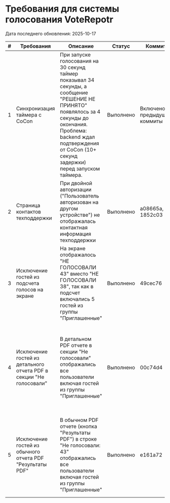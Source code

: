 # Требования для системы голосования VoteRepotr

Дата последнего обновления: 2025-10-17

| # | Требования | Описание | Статус | Коммит | Важные детали |
|---|------------|----------|--------|--------|---------------|
| 1 | Синхронизация таймера с CoCon | При запуске голосования на 30 секунд таймер показывал 34 секунды, а сообщение "РЕШЕНИЕ НЕ ПРИНЯТО" появлялось за 4 секунды до окончания. Проблема: backend ждал подтверждения от CoCon (10+ секунд задержки) перед запуском таймера. | Выполнено | Включено в предыдущие коммиты | **Архитектура**: Сайт - мастер данных, CoCon - слейв. При старте: сайт запускает таймер сразу, команда CoCon отправляется в фоне (fire-and-forget). При остановке: ждем подтверждения от CoCon, затем показываем результат. **Файлы**: vote.cjs (функции findConnectorSocket, dispatchVoteCommand) |
| 2 | Страница контактов техподдержки | При двойной авторизации ("Пользователь авторизован на другом устройстве") не отображалась контактная информация техподдержки | Выполнено | a08665a, 1852c03 | **Компоненты**: contacts.cjs (API GET/POST), Contact model в Prisma schema, auth.cjs (возврат contact при 403), LoginPage.jsx (отображение). **База данных**: таблица Contact с полями name, phone |
| 3 | Исключение гостей из подсчета голосов на экране | На экране отображалось "НЕ ГОЛОСОВАЛИ 43" вместо "НЕ ГОЛОСОВАЛИ 38", так как в подсчет включались 5 гостей из группы "Приглашенные" | Выполнено | 49cec76 | **Логика фильтрации**: Исключаем division с именем "приглашенные" (убираем 👥 emoji, toLowerCase). **Локации в vote.cjs**: строки 822-835 (создание VoteResult), строки 903-916 (setTimeout callback). **Референс**: server.cjs строки 509-513 |
| 4 | Исключение гостей из детального отчета PDF в секции "Не голосовали" | В детальном PDF отчете в секции "Не голосовали" отображались все пользователи включая гостей из группы "Приглашенные" | Выполнено | 00c74d4 | **API эндпоинт**: /api/agenda-items/:id/detailed-votes. **Изменения**: agenda-items.cjs строки 348-364, добавлена фильтрация regularDivisions перед сбором participants. **Компонент PDF**: DetailedVoteResultsPDF.jsx уже имел функцию isInvitedUser и фильтрацию на строке 176, но данные с сервера приходили со всеми участниками |
| 5 | Исключение гостей из обычного отчета PDF "Результаты PDF" | В обычном PDF отчете (кнопка "Результаты PDF") в строке "Не голосовали: 43" отображались все пользователи включая гостей из группы "Приглашенные" | Выполнено | e161a72 | **API эндпоинт**: /api/meetings/:id/participants. **Изменения**: meetings.cjs строки 831-842, добавлена фильтрация regularDivisions перед сбором userIds. **Компонент PDF**: VoteResultsPDF.jsx уже имел функцию isInvitedUser и фильтрацию на строке 289, но данные с сервера приходили со всеми участниками |
